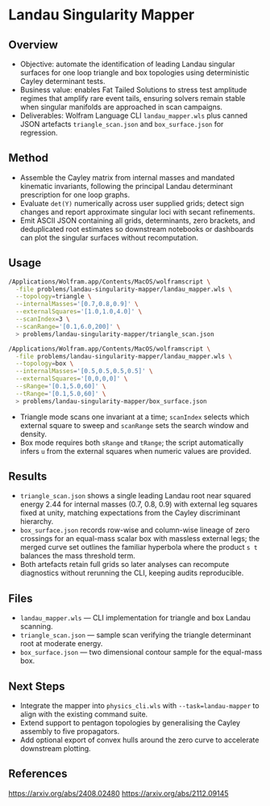# Landau Singularity Mapper

## Overview
- Objective: automate the identification of leading Landau singular surfaces for one loop triangle and box topologies using deterministic Cayley determinant tests.
- Business value: enables Fat Tailed Solutions to stress test amplitude regimes that amplify rare event tails, ensuring solvers remain stable when singular manifolds are approached in scan campaigns.
- Deliverables: Wolfram Language CLI `landau_mapper.wls` plus canned JSON artefacts `triangle_scan.json` and `box_surface.json` for regression.

## Method
- Assemble the Cayley matrix from internal masses and mandated kinematic invariants, following the principal Landau determinant prescription for one loop graphs.
- Evaluate `det(Y)` numerically across user supplied grids; detect sign changes and report approximate singular loci with secant refinements.
- Emit ASCII JSON containing all grids, determinants, zero brackets, and deduplicated root estimates so downstream notebooks or dashboards can plot the singular surfaces without recomputation.

## Usage
```bash
/Applications/Wolfram.app/Contents/MacOS/wolframscript \
  -file problems/landau-singularity-mapper/landau_mapper.wls \
  --topology=triangle \
  --internalMasses='[0.7,0.8,0.9]' \
  --externalSquares='[1.0,1.0,4.0]' \
  --scanIndex=3 \
  --scanRange='[0.1,6.0,200]' \
  > problems/landau-singularity-mapper/triangle_scan.json

/Applications/Wolfram.app/Contents/MacOS/wolframscript \
  -file problems/landau-singularity-mapper/landau_mapper.wls \
  --topology=box \
  --internalMasses='[0.5,0.5,0.5,0.5]' \
  --externalSquares='[0,0,0,0]' \
  --sRange='[0.1,5.0,60]' \
  --tRange='[0.1,5.0,60]' \
  > problems/landau-singularity-mapper/box_surface.json
```
- Triangle mode scans one invariant at a time; `scanIndex` selects which external square to sweep and `scanRange` sets the search window and density.
- Box mode requires both `sRange` and `tRange`; the script automatically infers `u` from the external squares when numeric values are provided.

## Results
- `triangle_scan.json` shows a single leading Landau root near squared energy 2.44 for internal masses (0.7, 0.8, 0.9) with external leg squares fixed at unity, matching expectations from the Cayley discriminant hierarchy.
- `box_surface.json` records row-wise and column-wise lineage of zero crossings for an equal-mass scalar box with massless external legs; the merged curve set outlines the familiar hyperbola where the product `s t` balances the mass threshold term.
- Both artefacts retain full grids so later analyses can recompute diagnostics without rerunning the CLI, keeping audits reproducible.

## Files
- `landau_mapper.wls` — CLI implementation for triangle and box Landau scanning.
- `triangle_scan.json` — sample scan verifying the triangle determinant root at moderate energy.
- `box_surface.json` — two dimensional contour sample for the equal-mass box.

## Next Steps
- Integrate the mapper into `physics_cli.wls` with `--task=landau-mapper` to align with the existing command suite.
- Extend support to pentagon topologies by generalising the Cayley assembly to five propagators.
- Add optional export of convex hulls around the zero curve to accelerate downstream plotting.

## References
https://arxiv.org/abs/2408.02480
https://arxiv.org/abs/2112.09145
